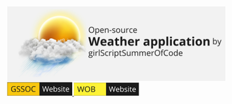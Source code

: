 <div align="center" dir="auto">
  <themed-picture data-catalyst-inline="true" data-catalyst=""><picture>
    <img alt="Ktor logo" src="https://github.com/Nayanpatel48/weatherApp_rapidApi_Project/blob/main/04_Images/image_md1.jpg?raw=true" style="visibility:visible;max-width:100%;">
  </picture></themed-picture>
</div>
<a href="https://gssoc.girlscript.tech/project" rel="nofollow"><img src="https://github.com/Nayanpatel48/weatherApp_rapidApi_Project/blob/main/04_Images/image_md2.jpg?raw=true" alt="Official JetBrains project" data-canonical-src="http://jb.gg/badges/official.svg" style="width:150px;">
</a>
<a href="https://gs-wob.vercel.app/wob" rel="nofollow"><img src="https://github.com/Nayanpatel48/weatherApp_rapidApi_Project/blob/main/04_Images/image_md3.jpg?raw=true" alt="Maven Central" data-canonical-src="https://img.shields.io/maven-central/v/io.ktor/ktor" style="width:150px;">
</a>